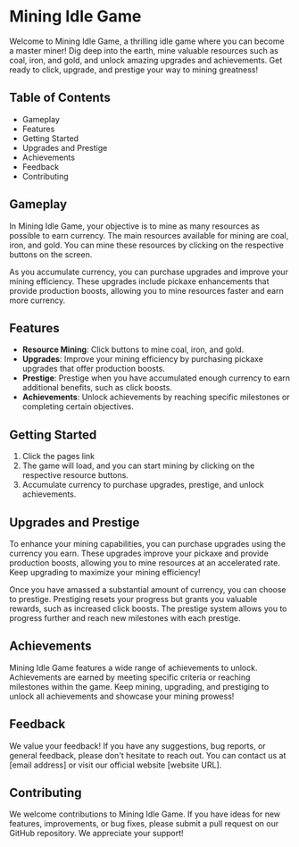 # Mining Idle Game #

Welcome to Mining Idle Game, a thrilling idle game where you can become a master miner! Dig deep into the earth, mine valuable resources such as coal, iron, and gold, and unlock amazing upgrades and achievements. Get ready to click, upgrade, and prestige your way to mining greatness!

## Table of Contents ##
* Gameplay
* Features
* Getting Started
* Upgrades and Prestige
* Achievements
* Feedback
* Contributing


## Gameplay ##
In Mining Idle Game, your objective is to mine as many resources as possible to earn currency. The main resources available for mining are coal, iron, and gold. You can mine these resources by clicking on the respective buttons on the screen.

As you accumulate currency, you can purchase upgrades and improve your mining efficiency. These upgrades include pickaxe enhancements that provide production boosts, allowing you to mine resources faster and earn more currency.

## Features ##

* **Resource Mining**: Click buttons to mine coal, iron, and gold.
* **Upgrades**: Improve your mining efficiency by purchasing pickaxe upgrades that offer production boosts.
* **Prestige**: Prestige when you have accumulated enough currency to earn additional benefits, such as click boosts.
* **Achievements**: Unlock achievements by reaching specific milestones or completing certain objectives.

## Getting Started ##
1. Click the pages link
2. The game will load, and you can start mining by clicking on the respective resource buttons.
3. Accumulate currency to purchase upgrades, prestige, and unlock achievements.

## Upgrades and Prestige ##
To enhance your mining capabilities, you can purchase upgrades using the currency you earn. These upgrades improve your pickaxe and provide production boosts, allowing you to mine resources at an accelerated rate. Keep upgrading to maximize your mining efficiency!

Once you have amassed a substantial amount of currency, you can choose to prestige. Prestiging resets your progress but grants you valuable rewards, such as increased click boosts. The prestige system allows you to progress further and reach new milestones with each prestige.

## Achievements ##
Mining Idle Game features a wide range of achievements to unlock. Achievements are earned by meeting specific criteria or reaching milestones within the game. Keep mining, upgrading, and prestiging to unlock all achievements and showcase your mining prowess!

## Feedback ##
We value your feedback! If you have any suggestions, bug reports, or general feedback, please don't hesitate to reach out. You can contact us at [email address] or visit our official website [website URL].

## Contributing ##
We welcome contributions to Mining Idle Game. If you have ideas for new features, improvements, or bug fixes, please submit a pull request on our GitHub repository. We appreciate your support!
